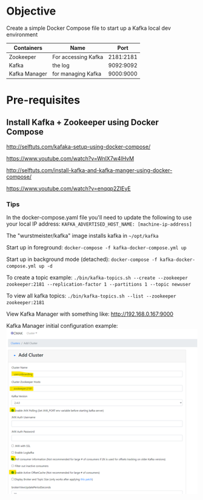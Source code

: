 

# Objective

Create a simple Docker Compose file to start up a Kafka local dev environment 

| Containers    | Name                  | Port      
| ------------- | --------------------- | ----------
| Zookeeper     | For accessing Kafka   | 2181:2181 
| Kafka         | the log               | 9092:9092 
| Kafka Manager | for managing Kafka    | 9000:9000 


# Pre-requisites

## Install Kafka + Zookeeper using Docker Compose
http://selftuts.com/kafaka-setup-using-docker-compose/

https://www.youtube.com/watch?v=WnlX7w4lHvM

http://selftuts.com/install-kafka-and-kafka-manger-using-docker-compose/

https://www.youtube.com/watch?v=enqqp2ZIEyE



### Tips

In the docker-compose.yaml file you'll need to update the following to use your local IP address: `KAFKA_ADVERTISED_HOST_NAME: [machine-ip-address]`

The "wurstmeister/kafka" image installs kafka in `~/opt/kafka` 

Start up in foreground: `docker-compose -f kafka-docker-compose.yml up`

Start up in background mode (detached): `docker-compose -f kafka-docker-compose.yml up -d`


To create a topic example: `./bin/kafka-topics.sh --create --zookeeper zookeeper:2181 --replication-factor 1 --partitions 1 --topic newuser`

To view all kafka topics: `./bin/kafka-topics.sh --list --zookeeper zookeeper:2181` 

View Kafka Manager with something like: http://192.168.0.167:9000

Kafka Manager initial configuration example: 
![CMAK](kafka-manager-config.png "initial settings in highlighted in yellow")


